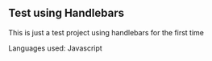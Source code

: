 ## Test using Handlebars

This is just a test project using handlebars for the first time

Languages used: Javascript
